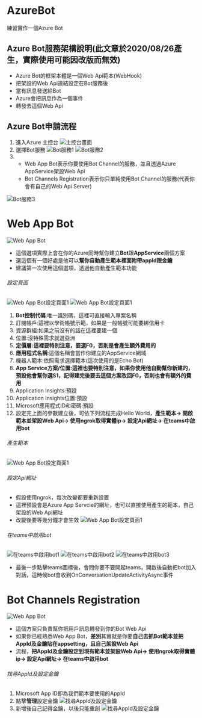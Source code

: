 # AzureBot
練習實作一個Azure Bot


## Azure Bot服務架構說明(此文章於2020/08/26產生，實際使用可能因改版而無效)
* Azure Bot的框架本體是一個Web Api範本(WebHook)
* 把架設的Web Api連結設定在Bot服務後
* 當有訊息發送給Bot
* Azure會把訊息作為一個事件
* 轉發去這個Web Api


## Azure Bot申請流程
1. 進入Azure 主控台
![主控台畫面](/picture/01.JPG)
2. 選擇Bot服務
![Bot服務1](/picture/02.JPG)
![Bot服務2](/picture/03.JPG)
3. * Web App Bot表示你要使用Bot Channel的服務，並且透過Azure AppService架設Web Api
   * Bot Channels Registration表示你只單純使用Bot Channel的服務(代表你會有自己的Web Api Server)

![Bot服務3](/picture/04.JPG)

# Web App Bot
![Web App Bot](/picture/05.JPG)

* 這個選項實際上會在你的Azure同時幫你建立**Bot**跟**AppService**兩個方案
* 選這個有一個好處是他可以**幫你自動產生範本裡面附帶appId跟金鑰**
* 建議第一次使用這個選項，透過他自動產生範本功能


###### 設定頁面
![Web App Bot設定頁面1](/picture/07.JPG)
![Web App Bot設定頁面1](/picture/08.JPG)

1. **Bot控制代碼**:唯一識別碼，這裡可直接輸入專案名稱
2. 訂閱帳戶:這裡以學術帳號示範，如果是一般帳號可能要綁信用卡
3. 資源群組:如果之前沒有的話在這裡要建一個
4. 位置:沒特殊需求就選亞洲
5. **定價層:這裡要特別注意，要選F0，否則是會產生額外費用的**
6. **應用程式名稱**:這個名稱會當作你建立的AppService網域
7. 機器人範本:依照需求選擇範本(這次使用的是Echo Bot)
8. **App Service方案/位置:這裡也要特別注意，如果你使用他自動幫你新建的，預設他會幫你選S1，記得建完後要去這個方案改回F0，否則也會有額外的費用**
9. Application Insights:預設
10. Application Insights位置:預設
11. Microsoft應用程式ID和密碼:預設
12. 設定完上面的參數建立後，可依下列流程完成Hello World，**產生範本-> 開啟範本並架設Web Api-> 使用ngrok取得實體ip-> 設定Api網址-> 在teams中啟用bot**

###### 產生範本
![Web App Bot設定頁面1](/picture/09.JPG)

###### 設定Api網址
* 假設使用ngrok，每次改變都要重新設置
* 這裡預設會是Azure App Servcie的網址，也可以直接使用產生的範本，自己架設的Web Api網址
* 改變後要等幾分鐘才會生效
![Web App Bot設定頁面1](/picture/10.JPG)

###### 在teams中啟用bot
![在teams中啟用bot1](/picture/11.JPG)
![在teams中啟用bot2](/picture/12.JPG)
![在teams中啟用bot3](/picture/13.JPG)
* 最後一步點擊teams圖標後，會問你要不要開起teams，開啟後自動把bot加入對話，這時候bot會收到OnConversationUpdateActivityAsync事件

# Bot Channels Registration
![Web App Bot](/picture/06.JPG)
* 這個方案只負責幫你把用戶訊息轉發到你的Bot Web Api
* 如果你已經熟悉Web App Bot，**差別**其實就是你要**自己去抓Bot範本並把AppId及金鑰貼在appsetting，且自己架設Web Api**
* 流程，**把AppId及金鑰設定到現有範本並架設Web Api-> 使用ngrok取得實體ip-> 設定Api網址-> 在teams中啟用bot**

###### 找尋AppId及設定金鑰
1. Microsoft App ID即為我們範本要使用的AppId
2. 點擊**管理**設定金鑰
![找尋AppId及設定金鑰](/picture/14.JPG)
3. 新增後自己記得金鑰，以後只能重創
![找尋AppId及設定金鑰](/picture/14.JPG)
